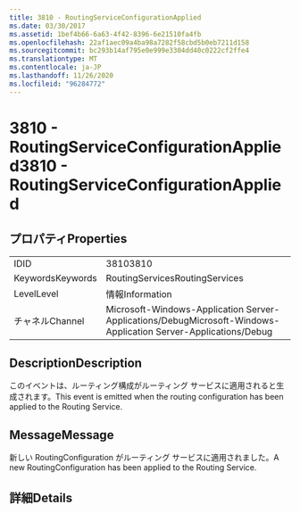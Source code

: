 ```yaml
---
title: 3810 - RoutingServiceConfigurationApplied
ms.date: 03/30/2017
ms.assetid: 1bef4b66-6a63-4f42-8396-6e21510fa4fb
ms.openlocfilehash: 22af1aec09a4ba98a7282f58cbd5b0eb7211d158
ms.sourcegitcommit: bc293b14af795e0e999e3304dd40c0222cf2ffe4
ms.translationtype: MT
ms.contentlocale: ja-JP
ms.lasthandoff: 11/26/2020
ms.locfileid: "96284772"
---
```

# <a name="3810---routingserviceconfigurationapplied"></a><span data-ttu-id="177d3-102">3810 - RoutingServiceConfigurationApplied</span><span class="sxs-lookup"><span data-stu-id="177d3-102">3810 - RoutingServiceConfigurationApplied</span></span>

## <a name="properties"></a><span data-ttu-id="177d3-103">プロパティ</span><span class="sxs-lookup"><span data-stu-id="177d3-103">Properties</span></span>  
  
|||  
|-|-|  
|<span data-ttu-id="177d3-104">ID</span><span class="sxs-lookup"><span data-stu-id="177d3-104">ID</span></span>|<span data-ttu-id="177d3-105">3810</span><span class="sxs-lookup"><span data-stu-id="177d3-105">3810</span></span>|  
|<span data-ttu-id="177d3-106">Keywords</span><span class="sxs-lookup"><span data-stu-id="177d3-106">Keywords</span></span>|<span data-ttu-id="177d3-107">RoutingServices</span><span class="sxs-lookup"><span data-stu-id="177d3-107">RoutingServices</span></span>|  
|<span data-ttu-id="177d3-108">Level</span><span class="sxs-lookup"><span data-stu-id="177d3-108">Level</span></span>|<span data-ttu-id="177d3-109">情報</span><span class="sxs-lookup"><span data-stu-id="177d3-109">Information</span></span>|  
|<span data-ttu-id="177d3-110">チャネル</span><span class="sxs-lookup"><span data-stu-id="177d3-110">Channel</span></span>|<span data-ttu-id="177d3-111">Microsoft-Windows-Application Server-Applications/Debug</span><span class="sxs-lookup"><span data-stu-id="177d3-111">Microsoft-Windows-Application Server-Applications/Debug</span></span>|  
  
## <a name="description"></a><span data-ttu-id="177d3-112">Description</span><span class="sxs-lookup"><span data-stu-id="177d3-112">Description</span></span>  

 <span data-ttu-id="177d3-113">このイベントは、ルーティング構成がルーティング サービスに適用されると生成されます。</span><span class="sxs-lookup"><span data-stu-id="177d3-113">This event is emitted when the routing configuration has been applied to the Routing Service.</span></span>  
  
## <a name="message"></a><span data-ttu-id="177d3-114">Message</span><span class="sxs-lookup"><span data-stu-id="177d3-114">Message</span></span>  

 <span data-ttu-id="177d3-115">新しい RoutingConfiguration がルーティング サービスに適用されました。</span><span class="sxs-lookup"><span data-stu-id="177d3-115">A new RoutingConfiguration has been applied to the Routing Service.</span></span>  
  
## <a name="details"></a><span data-ttu-id="177d3-116">詳細</span><span class="sxs-lookup"><span data-stu-id="177d3-116">Details</span></span>
